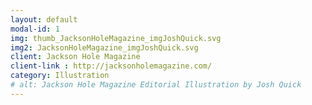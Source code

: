 ```yaml
---
layout: default
modal-id: 1
img: thumb_JacksonHoleMagazine_imgJoshQuick.svg
img2: JacksonHoleMagazine_imgJoshQuick.svg
client: Jackson Hole Magazine
client-link : http://jacksonholemagazine.com/
category: Illustration
# alt: Jackson Hole Magazine Editorial Illustration by Josh Quick
---
```

